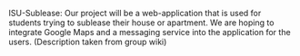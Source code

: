ISU-Sublease:
Our project will be a web-application that is used for students trying to sublease their house or apartment. We are hoping to integrate Google Maps and a messaging service into the application for the users. (Description taken from group wiki)
